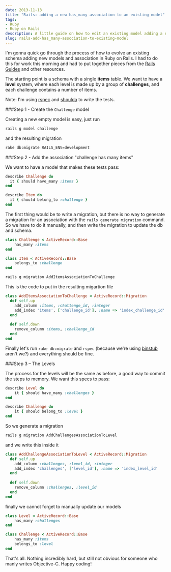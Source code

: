 ```yaml
---
date: 2013-11-13
title: "Rails: adding a new has_many association to an existing model"
tags:
- Ruby
- Ruby on Rails
description: A little guide on how to edit an existing model adding a new has_many association
slug: rails-add-has_many-association-to-existing-model
---
```


I'm gonna quick go through the process of how to evolve an existing schema adding new models and association in Ruby on Rails. I had to do this for work this morning and had to put together pieces from the [Rails Guides](http://guides.rubyonrails.org/index.html) and other resources.

The starting point is a schema with a single **items** table. We want to have a **level** system, where each level is made up by a group of **challenges**, and each challenge contains a number of items.

Note: I'm using [rspec](https://github.com/rspec/rspec) and [shoulda](https://github.com/thoughtbot/shoulda) to write the tests.

###Step 1 - Create the `Challenge` model

Creating a new empty model is easy, just run

```bash
rails g model challenge
```

and the resulting migration

```bash
rake db:migrate RAILS_ENV=development
```

###Step 2 - Add the association "challenge has many items"

We want to have a model that makes these tests pass:

```ruby
describe Challenge do
  it { should have_many :items }
end

describe Item do
  it { should belong_to :challenge }
end
```

The first thing would be to write a migration, but there is no way to generate a migration for an association with the `rails generate migration` command. So we have to do it manually, and then write the migration to update the db and schema.

```ruby
class Challenge < ActiveRecord::Base
	has_many :items
end

class Item < ActiveRecord::Base
	belongs_to :challenge
end
```

```bash
rails g migration AddItemsAssociationToChallenge
```

This is the code to put in the resulting migartion file

```ruby
class AddItemsAssociationToChallenge < ActiveRecord::Migration
  def self.up
  	add_column :items, :challenge_id, :integer
  	add_index 'items', ['challenge_id'], :name => 'index_challenge_id' 
  end
  
  def self.down
  	remove_column :items, :challenge_id
  end
end
```

Finally let's run `rake db:migrate` and `rspec` (because we're using [binstub](http://mislav.uniqpath.com/2013/01/understanding-binstubs/) aren't we?) and everything should be fine.

###Step 3 – The Levels

The process for the levels will be the same as before, a good way to commit the steps to memory. We want this specs to pass:

```ruby
describe Level do
	it { should have_many :challenges }
end

describe Challenge do
	it { should belong_to :level }
end
```

So we generate a migration

```bash
rails g migration AddChallengesAssociationToLevel
```

and we write this inside it

```ruby
class AddChallengeAssociationToLevel < ActiveRecord::Migration
  def self.up
  	add_column :challenges, :level_id, :integer
  	add_index 'challenges', ['level_id'], :name => 'index_level_id' 
  end
  
  def self.down
  	remove_column :challenges, :level_id
  end
end
```

finally we cannot forget to manually update our models

```ruby
class Level < ActiveRecord::Base
	has_many :challenges
end

class Challenge < ActiveRecord::Base
	has_many :items
	belongs_to :level
end
```

That's all. Nothing incredibly hard, but still not obvious for someone who manly writes Objective-C. Happy coding!